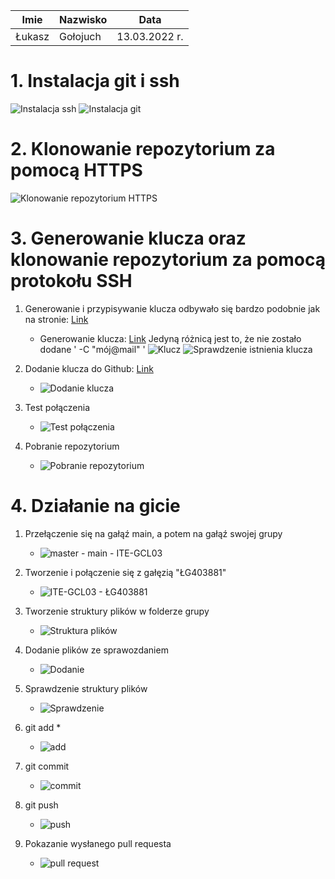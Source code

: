 | Imie   | Nazwisko | Data         |
|--------|----------|--------------|
| Łukasz | Gołojuch | 13.03.2022 r.|

# 1. Instalacja git i ssh
![Instalacja ssh](./1.png)
![Instalacja git](./2.png)
# 2. Klonowanie repozytorium za pomocą HTTPS
![Klonowanie repozytorium HTTPS](./7.png)
# 3. Generowanie klucza oraz klonowanie repozytorium za pomocą protokołu SSH

1. Generowanie i przypisywanie klucza odbywało się bardzo podobnie jak na stronie: [Link](https://docs.github.com/en/authentication/connecting-to-github-with-ssh)

    - Generowanie klucza: [Link](https://docs.github.com/en/authentication/connecting-to-github-with-ssh/generating-a-new-ssh-key-and-adding-it-to-the-ssh-agent)
    Jedyną różnicą jest to, że nie zostało dodane ' -C "mój@mail" '
    ![Klucz](./3.jpg)
    ![Sprawdzenie istnienia klucza](./4.png)

2. Dodanie klucza do Github: [Link](https://docs.github.com/en/authentication/connecting-to-github-with-ssh/adding-a-new-ssh-key-to-your-github-account)

    - ![Dodanie klucza](./5.png)

3. Test połączenia

    - ![Test połączenia](./6.png)

4. Pobranie repozytorium

    - ![Pobranie repozytorium](./7.png)

# 4.  Działanie na gicie

1.  Przełączenie się na gałąź main, a potem na gałąź swojej grupy 

    - ![master - main - ITE-GCL03](./8.png)

2. Tworzenie i połączenie się z gałęzią "ŁG403881"

    - ![ITE-GCL03 - ŁG403881](./9.png)

3. Tworzenie struktury plików w folderze grupy

    - ![Struktura plików](./10.png) 

4. Dodanie plików ze sprawozdaniem 

    - ![Dodanie](./11.png)

5. Sprawdzenie struktury plików

    - ![Sprawdzenie](./12.png)

6. git add *

    - ![add](./13.png)

7. git commit

    - ![commit](./14.png)

8. git push

    - ![push](./15.png)

9. Pokazanie wysłanego pull requesta
    - ![pull request](./16.png)
